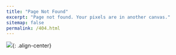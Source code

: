 ```yaml
---
title: "Page Not Found"
excerpt: "Page not found. Your pixels are in another canvas."
sitemap: false
permalink: /404.html
---
```


![](https://img2.2game.info/re/l/fallout4/images/mod/20341/1544082499.jpg){: .align-center}
